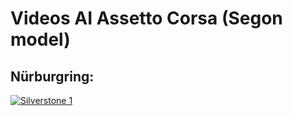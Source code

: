 # Videos AI Assetto Corsa (Segon model)

## Nürburgring:
[![Silverstone 1](http://img.youtube.com/vi/T3XveiP_3Us/0.jpg)](https://youtu.be/T3XveiP_3Us "Video segon model 1")
